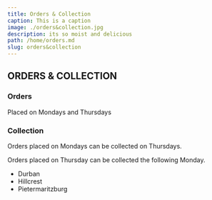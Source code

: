 ```yaml
---
title: Orders & Collection
caption: This is a caption
image: ./orders&collection.jpg
description: its so moist and delicious
path: /home/orders.md
slug: orders&collection
---
```


## ORDERS & COLLECTION

### Orders

Placed on Mondays and Thursdays

### Collection

Orders placed on Mondays can be collected on Thursdays.

Orders placed on Thursday can be collected the following Monday.

- Durban
- Hillcrest
- Pietermaritzburg
